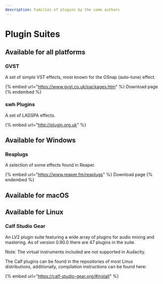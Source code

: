 ```yaml
---
description: Families of plugins by the same authors
---
```


# Plugin Suites

## Available for all platforms

### GVST

A set of simple VST effects, most known for the GSnap (auto-tune) effect.

{% embed url="https://www.gvst.co.uk/packages.htm" %}
Download page
{% endembed %}

### swh Plugins

A set of LADSPA effects.

{% embed url="http://plugin.org.uk" %}

## Available for Windows

### Reaplugs

A selection of some effects found in Reaper.&#x20;

{% embed url="https://www.reaper.fm/reaplugs" %}
Download page
{% endembed %}

## Available for macOS



## Available for Linux

### Calf Studio Gear

An LV2 plugin suite featuring a wide array of plugins for audio mixing and mastering. As of version 0.90.0 there are 47 plugins in the suite.

Note: The virtual instruments included are not supported in Audacity.

The Calf plugins can be found in the repositories of most Linux distributions, additionally, compilation instructions can be found here:&#x20;

{% embed url="https://calf-studio-gear.org/#install" %}
